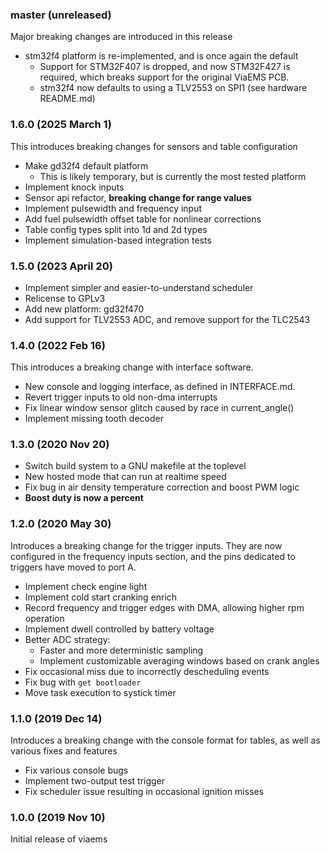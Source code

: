 ### master (unreleased)
Major breaking changes are introduced in this release

 - stm32f4 platform is re-implemented, and is once again the default
   - Support for STM32F407 is dropped, and now STM32F427 is required, which
     breaks support for the original ViaEMS PCB.
   - stm32f4 now defaults to using a TLV2553 on SPI1 (see hardware README.md)

### 1.6.0 (2025 March 1)
This introduces breaking changes for sensors and table configuration

 - Make gd32f4 default platform
   - This is likely temporary, but is currently the most tested platform
 - Implement knock inputs
 - Sensor api refactor, **breaking change for range values**
 - Implement pulsewidth and frequency input
 - Add fuel pulsewidth offset table for nonlinear corrections
 - Table config types split into 1d and 2d types
 - Implement simulation-based integration tests

### 1.5.0 (2023 April 20)

 - Implement simpler and easier-to-understand scheduler
 - Relicense to GPLv3
 - Add new platform: gd32f470
 - Add support for TLV2553 ADC, and remove support for the TLC2543

### 1.4.0 (2022 Feb 16)
This introduces a breaking change with interface software.

- New console and logging interface, as defined in INTERFACE.md. 
- Revert trigger inputs to old non-dma interrupts
- Fix linear window sensor glitch caused by race in current_angle()
- Implement missing tooth decoder

### 1.3.0 (2020 Nov 20)
- Switch build system to a GNU makefile at the toplevel
- New hosted mode that can run at realtime speed
- Fix bug in air density temperature correction and boost PWM logic
- **Boost duty is now a percent**

### 1.2.0 (2020 May 30)
Introduces a breaking change for the trigger inputs. They are now configured in
the frequency inputs section, and the pins dedicated to triggers have moved to
port A.

- Implement check engine light
- Implement cold start cranking enrich
- Record frequency and trigger edges with DMA, allowing higher rpm operation
- Implement dwell controlled by battery voltage
- Better ADC strategy:
  - Faster and more deterministic sampling
  - Implement customizable averaging windows based on crank angles
- Fix occasional miss due to incorrectly descheduling events
- Fix bug with `get bootloader`
- Move task execution to systick timer

### 1.1.0 (2019 Dec 14)
Introduces a breaking change with the console format for tables, as well as
various fixes and features
- Fix various console bugs
- Implement two-output test trigger
- Fix scheduler issue resulting in occasional ignition misses


### 1.0.0 (2019 Nov 10)
Initial release of viaems
